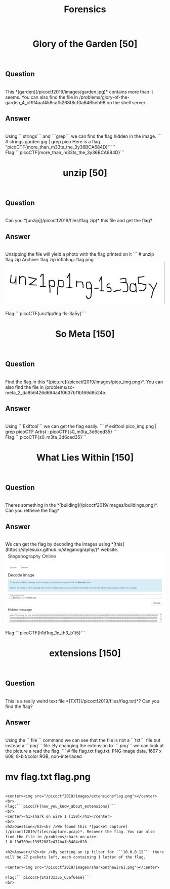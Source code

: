 <center><h1>Forensics</h1></center>
<br>
<center><h1>Glory of the Garden [50]</h1></center>
<br>
<h2>Question</h2><br />This *[garden](/picoctf2019/images/garden.jpg)* contains more than it seems. You can also find the file in /problems/glory-of-the-garden_4_cf9f4aaf458caf5268f8cf0a6465eb98 on the shell server.

<h2>Answer</h2><br />Using ```strings``` and ```grep``` we can find the flag hidden in the image.
```
# strings garden.jpg | grep pico
Here is a flag "picoCTF{more_than_m33ts_the_3y36BCA684D}"
```
Flag:```picoCTF{more_than_m33ts_the_3y36BCA684D}```
<br>
<center><h1>unzip [50]</h1></center>
<br>
<h2>Question</h2><br />Can you *[unzip](/picoctf2019/files/flag.zip)* this file and get the flag?

<h2>Answer</h2><br />Unzipping the file will yield a photo with the flag printed on it
```
# unzip flag.zip
Archive:  flag.zip
  inflating: flag.png                
```
<center><img src="/picoctf2019/images/unzipping.png"></center>
<br>
Flag:```picoCTF{unz1pp1ng-1s-3a5y}```
<br>
<center><h1>So Meta [150]</h1></center>
<br>
<h2>Question</h2><br />Find the flag in this *[picture](/picoctf2019/images/pico_img.png)*. You can also find the file in /problems/so-meta_2_da856426d694a4f0637bf1b169d8524e.

<h2>Answer</h2><br />Using ```Exiftool``` we can get the flag easily.
```
# exiftool pico_img.png | grep picoCTF
Artist                          : picoCTF{s0_m3ta_3d6ced35}
```
Flag:```picoCTF{s0_m3ta_3d6ced35}```
<br>
<center><h1>What Lies Within [150]</h1></center>
<br>
<h2>Question</h2><br />Theres something in the *[building](/picoctf2019/images/buildings.png)*. Can you retrieve the flag?

<h2>Answer</h2><br />We can get the flag by decoding the images using *[this](https://stylesuxx.github.io/steganography/)* website.

<center><img src="/picoctf2019/images/whatlieswithinflag.png"></center>
<br>
Flag:```picoCTF{h1d1ng_1n_th3_b1t5}```
<br>
<center><h1> extensions [150]</h1></center>
<br>
<h2>Question</h2><br />This is a really weird text file *[TXT](/picoctf2019/files/flag.txt)*? Can you find the flag?

<h2>Answer</h2><br />Using the ```file``` command we can see that the file is not a ```txt``` file but instead a ```png``` file. By changing the extension to ```.png``` we can look at the picture a read the flag.
```
# file flag.txt
flag.txt: PNG image data, 1697 x 608, 8-bit/color RGB, non-interlaced

# mv flag.txt flag.png
```

<center><img src="/picoctf2019/images/extensionsflag.png"></center>
<br>
Flag:```picoCTF{now_you_know_about_extensions}```
<br>
<center><h1>shark on wire 1 [150]</h1></center>
<br>
<h2>Question</h2><br />We found this *[packet capture](/picoctf2019/files/capture.pcap)*. Recover the flag. You can also find the file in /problems/shark-on-wire-1_0_13d709ec13952807e477ba1b5404e620.

<h2>Answer</h2><br />By setting an ip filter for ```10.0.0.12``` there will be 27 packets left, each containing 1 letter of the flag.

<center><img src="/picoctf2019/images/sharkonthewire1.png"></center>

Flag:```picoCTF{StaT31355_636f6e6e}```
<br>
